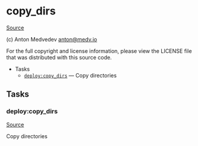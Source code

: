 <!-- DO NOT EDIT THIS FILE! -->
<!-- Instead edit recipe/deploy/copy_dirs.php -->
<!-- Then run bin/docgen -->

# copy_dirs

[Source](/recipe/deploy/copy_dirs.php)

(c) Anton Medvedev <anton@medv.io>

For the full copyright and license information, please view the LICENSE
file that was distributed with this source code.


* Tasks
  * [`deploy:copy_dirs`](#deploy:copy_dirs) — Copy directories


## Tasks
### deploy:copy_dirs
[Source](/recipe/deploy/copy_dirs.php#L11)

Copy directories




